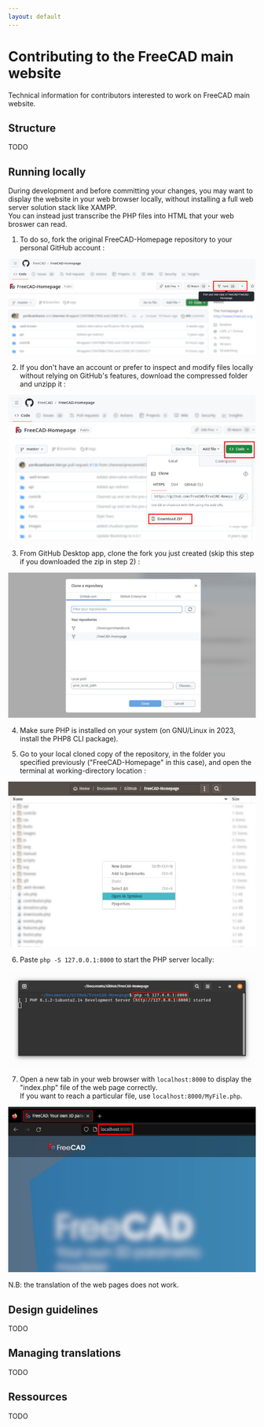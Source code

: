 ```yaml
---
layout: default
---
```


# Contributing to the FreeCAD main website

Technical information for contributors interested to work on FreeCAD main website.

## Structure

TODO

## Running locally

During development and before committing your changes, you may want to display the website in your web browser locally, without installing a full web server solution stack like XAMPP.\
You can instead just transcribe the PHP files into HTML that your web broswer can read.

1) To do so, fork the original FreeCAD-Homepage repository to your personal GitHub account :

![Fork the repository](./ressources/FreeCADweb_01.jpg)

2) If you don't have an account or prefer to inspect and modify files locally without relying on GitHub's features, download the compressed folder and unzipp it :

![Download the repository](./ressources/FreeCADweb_02.jpg)

3) From GitHub Desktop app, clone the fork you just created (skip this step if you downloaded the zip in step 2) :

![Clone the fork](./ressources/FreeCADweb_03.jpg)

4) Make sure PHP is installed on your system (on GNU/Linux in 2023, install the PHP8 CLI package).

5) Go to your local cloned copy of the repository, in the folder you specified previously ("FreeCAD-Homepage" in this case), and open the terminal at working-directory location :

![Open Terminal in cloned local repo](./ressources/FreeCADweb_05.jpg)

6) Paste `php -S 127.0.0.1:8000` to start the PHP server locally:

![Start PHP server](./ressources/FreeCADweb_06.jpg)

7) Open a new tab in your web browser with `localhost:8000` to display the "index.php" file of the web page correctly.\
If you want to reach a particular file, use `localhost:8000/MyFile.php`.

![Start PHP server](./ressources/FreeCADweb_07.jpg)

N.B: the translation of the web pages does not work.

## Design guidelines

TODO

## Managing translations

TODO

## Ressources

TODO